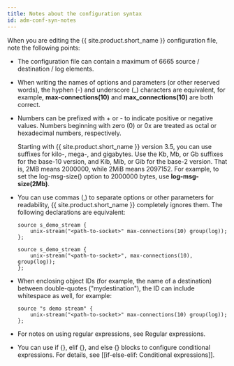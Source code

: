 ```yaml
---
title: Notes about the configuration syntax
id: adm-conf-syn-notes
---
```


When you are editing the {{ site.product.short_name }} configuration file, note the
following points:

- The configuration file can contain a maximum of 6665 source /
    destination / log elements.

- When writing the names of options and parameters (or other reserved
    words), the hyphen (-) and underscore (_) characters are
    equivalent, for example, **max-connections(10)** and
    **max_connections(10)** are both correct.

- Numbers can be prefixed with + or - to indicate positive or negative
    values. Numbers beginning with zero (0) or 0x are treated as octal
    or hexadecimal numbers, respectively.

    Starting with {{ site.product.short_name }} version 3.5, you can use suffixes for
    kilo-, mega-, and gigabytes. Use the Kb, Mb, or Gb suffixes for the
    base-10 version, and Kib, Mib, or Gib for the base-2 version. That
    is, 2MB means 2000000, while 2MiB means 2097152. For example, to set
    the log-msg-size() option to 2000000 bytes, use
    **log-msg-size(2Mb)**.

- You can use commas (,) to separate options or other parameters for
    readability, {{ site.product.short_name }} completely ignores them. The following
    declarations are equivalent:

    ```config
    source s_demo_stream {
        unix-stream("<path-to-socket>" max-connections(10) group(log));
    };
    
    source s_demo_stream {
        unix-stream("<path-to-socket>", max-connections(10), group(log));
    };
    ```  

- When enclosing object IDs (for example, the name of a destination)
    between double-quotes (\"mydestination\"), the ID can include
    whitespace as well, for example:

    ```config
    source "s demo stream" {
        unix-stream("<path-to-socket>" max-connections(10) group(log));
    };
    ```

- For notes on using regular expressions, see
    Regular expressions.
- You can use if {}, elif {}, and else {} blocks to configure
    conditional expressions. For details, see
    [[if-else-elif: Conditional expressions]].
